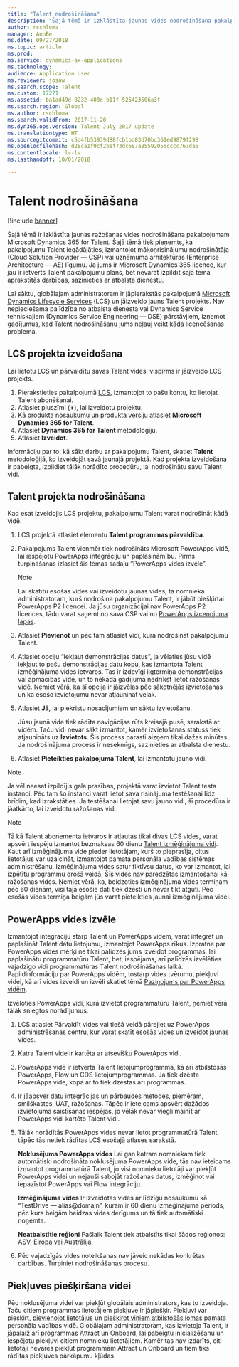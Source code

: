 ```yaml
---
title: "Talent nodrošināšana"
description: "Šajā tēmā ir izklāstīta jaunas vides nodrošināšana pakalpojumam Microsoft Dynamics 365 for Talent."
author: rschloma
manager: AnnBe
ms.date: 09/27/2018
ms.topic: article
ms.prod: 
ms.service: dynamics-ax-applications
ms.technology: 
audience: Application User
ms.reviewer: josaw
ms.search.scope: Talent
ms.custom: 17271
ms.assetid: ba1ad49d-8232-400e-b11f-525423506a3f
ms.search.region: Global
ms.author: rschloma
ms.search.validFrom: 2017-11-20
ms.dyn365.ops.version: Talent July 2017 update
ms.translationtype: HT
ms.sourcegitcommit: c5d4fb53939d88fcb1bd83d70bc361ed9879f298
ms.openlocfilehash: d28ca1f9cf2bef73dc687a85592056cccc767da5
ms.contentlocale: lv-lv
ms.lasthandoff: 10/01/2018

---
```

# <a name="provision-talent"></a>Talent nodrošināšana

[!include [banner](includes/banner.md)]

Šajā tēmā ir izklāstīta jaunas ražošanas vides nodrošināšana pakalpojumam Microsoft Dynamics 365 for Talent. Šajā tēmā tiek pieņemts, ka pakalpojumu Talent iegādājāties, izmantojot mākoņrisinājumu nodrošinātāja (Cloud Solution Provider — CSP) vai uzņēmuma arhitektūras (Enterprise Architecture — AE) līgumu. Ja jums ir Microsoft Dynamics 365 licence, kur jau ir ietverts Talent pakalpojumu plāns, bet nevarat izpildīt šajā tēmā aprakstītās darbības, sazinieties ar atbalsta dienestu.

Lai sāktu, globālajam administratoram ir jāpierakstās pakalpojumā [Microsoft Dynamics Lifecycle Services](https://lcs.dynamics.com) (LCS) un jāizveido jauns Talent projekts. Nav nepieciešama palīdzība no atbalsta dienesta vai Dynamics Service tehniskajiem (Dynamics Service Engineering — DSE) pārstāvjiem, izņemot gadījumus, kad Talent nodrošināšanu jums neļauj veikt kāda licencēšanas problēma.

## <a name="create-an-lcs-project"></a>LCS projekta izveidošana
Lai lietotu LCS un pārvaldītu savas Talent vides, vispirms ir jāizveido LCS projekts.

1. Pierakstieties pakalpojumā [LCS](https://lcs.dynamics.com/Logon/Index), izmantojot to pašu kontu, ko lietojat Talent abonēšanai.
2. Atlasiet pluszīmi (**+**), lai izveidotu projektu.
3. Kā produkta nosaukumu un produkta versiju atlasiet **Microsoft Dynamics 365 for Talent**.
4. Atlasiet **Dynamics 365 for Talent** metodoloģiju.
5. Atlasiet **Izveidot**.

Informāciju par to, kā sākt darbu ar pakalpojumu Talent, skatiet **Talent** metodoloģijā, ko izveidojāt savā jaunajā projektā. Kad projekta izveidošana ir pabeigta, izpildiet tālāk norādīto procedūru, lai nodrošinātu savu Talent vidi.

## <a name="provision-a-talent-project"></a>Talent projekta nodrošināšana
Kad esat izveidojis LCS projektu, pakalpojumu Talent varat nodrošināt kādā vidē.

1. LCS projektā atlasiet elementu **Talent programmas pārvaldība**.
2. Pakalpojums Talent vienmēr tiek nodrošināts Microsoft PowerApps vidē, lai iespējotu PowerApps integrāciju un paplašināmību. Pirms turpināšanas izlasiet šīs tēmas sadaļu “PowerApps vides izvēle”. 

    > [!NOTE]
    > Lai skatītu esošās vides vai izveidotu jaunas vides, tā nomnieka administratoram, kurš nodrošina pakalpojumu Talent, ir jābūt piešķirtai PowerApps P2 licencei. Ja jūsu organizācijai nav PowerApps P2 licences, tādu varat saņemt no sava CSP vai no [PowerApps izcenojuma lapas](https://powerapps.microsoft.com/en-us/pricing/).

4. Atlasiet **Pievienot** un pēc tam atlasiet vidi, kurā nodrošināt pakalpojumu Talent.
5. Atlasiet opciju “Iekļaut demonstrācijas datus”, ja vēlaties jūsu vidē iekļaut to pašu demonstrācijas datu kopu, kas izmantota Talent izmēģinājuma vides ietvaros.  Tas ir izdevīgi ilgtermiņa demonstrācijas vai apmācības vidē, un to nekādā gadījumā nedrīkst lietot ražošanas vidē.  Ņemiet vērā, ka šī opcija ir jāizvēlas pēc sākotnējās izvietošanas un ka esošo izvietojumu nevar atjaunināt vēlāk.
6. Atlasiet **Jā**, lai piekristu nosacījumiem un sāktu izvietošanu.

    Jūsu jaunā vide tiek rādīta navigācijas rūts kreisajā pusē, sarakstā ar vidēm. Taču vidi nevar sākt izmantot, kamēr izvietošanas statuss tiek atjaunināts uz **Izvietots**. Šis process parasti aizņem tikai dažas minūtes. Ja nodrošinājuma process ir nesekmīgs, sazinieties ar atbalsta dienestu.

7. Atlasiet **Pieteikties pakalpojumā Talent**, lai izmantotu jauno vidi.

> [!NOTE]
> Ja vēl neesat izpildījis gala prasības, projektā varat izvietot Talent testa instanci. Pēc tam šo instanci varat lietot sava risinājuma testēšanai līdz brīdim, kad izrakstāties. Ja testēšanai lietojat savu jauno vidi, šī procedūra ir jāatkārto, lai izveidotu ražošanas vidi.

> [!NOTE]
> Tā kā Talent abonementa ietvaros ir atļautas tikai divas LCS vides, varat apsvērt iespēju izmantot bezmaksas 60 dienu [Talent izmēģinājuma vidi](https://dynamics.microsoft.com/en-us/talent/overview/). Kaut arī izmēģinājuma vide pieder lietotājam, kurš to pieprasīja, citus lietotājus var uzaicināt, izmantojot pamata personāla vadības sistēmas administrēšanu. Izmēģinājuma vides satur fiktīvsu datus, ko var izmantot, lai izpētītu programmu drošā veidā. Šīs vides nav paredzētas izmantošanai kā ražošanas vides. Ņemiet vērā, ka, beidzoties izmēģinājuma vides termiņam pēc 60 dienām, visi tajā esošie dati tiek dzēsti un nevar tikt atgūti. Pēc esošās vides termiņa beigām jūs varat pieteikties jaunai izmēģinājuma videi.

## <a name="select-a-powerapps-environment"></a>PowerApps vides izvēle

Izmantojot integrāciju starp Talent un PowerApps vidēm, varat integrēt un paplašināt Talent datu lietojumu, izmantojot PowerApps rīkus. Izpratne par PowerApps vides mērķi ne tikai palīdzēs jums izveidot programmas, lai paplašinātu programmatūru Talent, bet, iespējams, arī palīdzēs izvēlēties vajadzīgo vidi programmatūras Talent nodrošināšanas laikā. Papildinformāciju par PowerApps vidēm, tostarp vides tvērumu, piekļuvi videi, kā arī vides izveidi un izvēli skatiet tēmā [Paziņojums par PowerApps vidēm](https://powerapps.microsoft.com/en-us/blog/powerapps-environments/). 

Izvēloties PowerApps vidi, kurā izvietot programmatūru Talent, ņemiet vērā tālāk sniegtos norādījumus. 
1. LCS atlasiet Pārvaldīt vides vai tiešā veidā pārejiet uz PowerApps administrēšanas centru, kur varat skatīt esošās vides un izveidot jaunas vides.
2. Katra Talent vide ir kartēta ar atsevišķu PowerApps vidi.
3. PowerApps vidē ir ietverta Talent lietojumprogramma, kā arī atbilstošās PowerApps, Flow un CDS lietojumprogrammas. Ja tiek dzēsta PowerApps vide, kopā ar to tiek dzēstas arī programmas.
4. Ir jāapsver datu integrācijas un pārbaudes metodes, piemēram, smilškastes, UAT, ražošanas. Tāpēc ir ieteicams apsvērt dažādos izvietojuma saistīšanas iespējas, jo vēlāk nevar viegli mainīt ar PowerApps vidi kartēto Talent vidi.
5. Tālāk norādītās PowerApps vides nevar lietot programmatūrā Talent, tāpēc tās netiek rādītas LCS esošajā atlases sarakstā.
 
   **Noklusējuma PowerApps vides** Lai gan katram nomniekam tiek automātiski nodrošināta noklusējuma PowerApps vide, tās nav ieteicams izmantot programmatūrā Talent, jo visi nomnieku lietotāji var piekļūt PowerApps videi un nejauši sabojāt ražošanas datus, izmēģinot vai iepazīstot PowerApps vai Flow integrāciju.
   
   <strong>Izmēģinājuma vides</strong> Ir izveidotas vides ar līdzīgu nosaukumu kā “TestDrive — alias@domain”, kurām ir 60 dienu izmēģinājuma periods, pēc kura beigām beidzas vides derīgums un tā tiek automātiski noņemta.
   
   **Neatbalstītie reģioni** Pašlaik Talent tiek atbalstīts tikai šādos reģionos: ASV, Eiropa vai Austrālija.
  
6. Pēc vajadzīgās vides noteikšanas nav jāveic nekādas konkrētas darbības. Turpiniet nodrošināšanas procesu. 
 
## <a name="grant-access-to-the-environment"></a>Piekļuves piešķiršana videi
Pēc noklusējuma videi var piekļūt globālais administrators, kas to izveidoja. Taču citiem programmas lietotājiem piekļuve ir jāpiešķir. Piekļuvi var piesķirt, [pievienojot lietotājus](https://docs.microsoft.com/en-us/dynamics365/unified-operations/dev-itpro/sysadmin/tasks/create-new-users) un [piešķirot viņiem atbilstošās lomas](https://docs.microsoft.com/en-us/dynamics365/unified-operations/dev-itpro/sysadmin/tasks/assign-users-security-roles) pamata personāla vadības vidē. Globālajam administratoram, kas izvietoja Talent, ir jāpalaiž arī programmas Attract un Onboard, lai pabeigtu inicializēšanu un iespējotu piekļuvi citiem nomnieku lietotājiem.  Kamēr tas nav izdarīts, citi lietotāji nevarēs piekļūt programmām Attract un Onboard un tiem tiks rādītas piekļuves pārkāpumu kļūdas.


